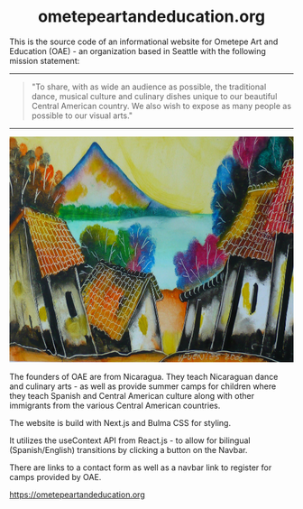 <h1 align="center">ometepeartandeducation.org</h1>

This is the source code of an informational website for Ometepe Art and Education (OAE) - an
organization based in Seattle with the following mission statement:

---

> "To share, with as wide an audience as possible, the traditional dance, musical culture and
> culinary dishes unique to our beautiful Central American country. We also wish to expose as many
> people as possible to our visual arts."

---

<p align="center">
<img src="./public/painting.jpg" width="800" height="400" />
</p>

The founders of OAE are from Nicaragua. They teach Nicaraguan dance and culinary arts - as well as
provide summer camps for children where they teach Spanish and Central American culture along with
other immigrants from the various Central American countries.

The website is build with Next.js and Bulma CSS for styling.

It utilizes the useContext API from React.js - to allow for bilingual (Spanish/English) transitions
by clicking a button on the Navbar.

There are links to a contact form as well as a navbar link to register for camps provided by OAE.

https://ometepeartandeducation.org
